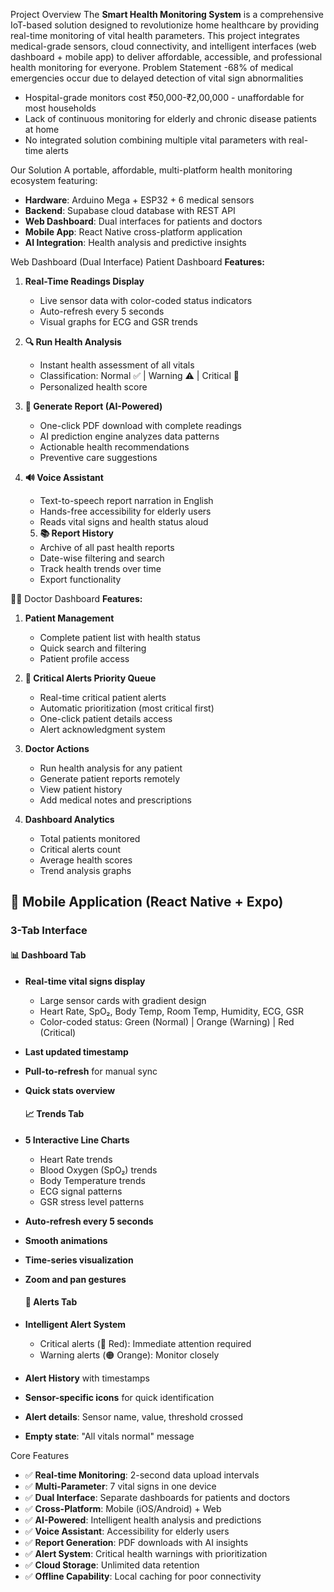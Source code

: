 Project Overview
The **Smart Health Monitoring System** is a comprehensive IoT-based solution designed to revolutionize home healthcare by providing real-time monitoring of vital health parameters. This project integrates medical-grade sensors, cloud connectivity, and intelligent interfaces (web dashboard + mobile app) to deliver affordable, accessible, and professional health monitoring for everyone.
Problem Statement
-68% of medical emergencies occur due to delayed detection of vital sign abnormalities
- Hospital-grade monitors cost ₹50,000-₹2,00,000 - unaffordable for most households
- Lack of continuous monitoring for elderly and chronic disease patients at home
- No integrated solution combining multiple vital parameters with real-time alerts

Our Solution
A portable, affordable, multi-platform health monitoring ecosystem featuring:
- **Hardware**: Arduino Mega + ESP32 + 6 medical sensors
- **Backend**: Supabase cloud database with REST API
- **Web Dashboard**: Dual interfaces for patients and doctors
- **Mobile App**: React Native cross-platform application
- **AI Integration**: Health analysis and predictive insights

 Web Dashboard (Dual Interface)
 Patient Dashboard
**Features:**
1. **Real-Time Readings Display**
   - Live sensor data with color-coded status indicators
   - Auto-refresh every 5 seconds
   - Visual graphs for ECG and GSR trends

2. **🔍 Run Health Analysis**
   - Instant health assessment of all vitals
   - Classification: Normal ✅ | Warning ⚠️ | Critical 🚨
   - Personalized health score

3. **📄 Generate Report (AI-Powered)**
   - One-click PDF download with complete readings
   - AI prediction engine analyzes data patterns
   - Actionable health recommendations
   - Preventive care suggestions

4. **🔊 Voice Assistant**
   - Text-to-speech report narration in English
   - Hands-free accessibility for elderly users
   - Reads vital signs and health status aloud
  
   5. **📚 Report History**
   - Archive of all past health reports
   - Date-wise filtering and search
   - Track health trends over time
   - Export functionality

👨‍⚕️ Doctor Dashboard
**Features:**
1. **Patient Management**
   - Complete patient list with health status
   - Quick search and filtering
   - Patient profile access

2. **🚨 Critical Alerts Priority Queue**
   - Real-time critical patient alerts
   - Automatic prioritization (most critical first)
   - One-click patient details access
   - Alert acknowledgment system

3. **Doctor Actions**
   - Run health analysis for any patient
   - Generate patient reports remotely
   - View patient history
   - Add medical notes and prescriptions

4. **Dashboard Analytics**
   - Total patients monitored
   - Critical alerts count
   - Average health scores
   - Trend analysis graphs

## 📱 Mobile Application (React Native + Expo)

### 3-Tab Interface

#### 📊 Dashboard Tab
- **Real-time vital signs display**
  - Large sensor cards with gradient design
  - Heart Rate, SpO₂, Body Temp, Room Temp, Humidity, ECG, GSR
  - Color-coded status: Green (Normal) | Orange (Warning) | Red (Critical)
- **Last updated timestamp**
- **Pull-to-refresh** for manual sync
- **Quick stats overview**

  #### 📈 Trends Tab
- **5 Interactive Line Charts**
  - Heart Rate trends
  - Blood Oxygen (SpO₂) trends
  - Body Temperature trends
  - ECG signal patterns
  - GSR stress level patterns
- **Auto-refresh every 5 seconds**
- **Smooth animations**
- **Time-series visualization**
- **Zoom and pan gestures**

  #### 🔔 Alerts Tab
- **Intelligent Alert System**
  - Critical alerts (🔴 Red): Immediate attention required
  - Warning alerts (🟠 Orange): Monitor closely
- **Alert History** with timestamps
- **Sensor-specific icons** for quick identification
- **Alert details**: Sensor name, value, threshold crossed
- **Empty state**: "All vitals normal" message

 Core Features
- ✅ **Real-time Monitoring**: 2-second data upload intervals
- ✅ **Multi-Parameter**: 7 vital signs in one device
- ✅ **Dual Interface**: Separate dashboards for patients and doctors
- ✅ **Cross-Platform**: Mobile (iOS/Android) + Web
- ✅ **AI-Powered**: Intelligent health analysis and predictions
- ✅ **Voice Assistant**: Accessibility for elderly users
- ✅ **Report Generation**: PDF downloads with AI insights
- ✅ **Alert System**: Critical health warnings with prioritization
- ✅ **Cloud Storage**: Unlimited data retention
- ✅ **Offline Capability**: Local caching for poor connectivity

